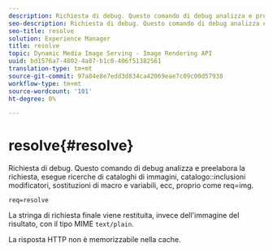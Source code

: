 ```yaml
---
description: Richiesta di debug. Questo comando di debug analizza e preelabora la richiesta, esegue ricerche di cataloghi di immagini, inclusioni di modificatori di catalogo, sostituzioni di macro e variabili, ecc, proprio come req=img.
seo-description: Richiesta di debug. Questo comando di debug analizza e preelabora la richiesta, esegue ricerche di cataloghi di immagini, inclusioni di modificatori di catalogo, sostituzioni di macro e variabili, ecc, proprio come req=img.
seo-title: resolve
solution: Experience Manager
title: resolve
topic: Dynamic Media Image Serving - Image Rendering API
uuid: bd1576a7-4802-4a87-b1c0-406f51382561
translation-type: tm+mt
source-git-commit: 97a84e8e7edd3d834ca42069eae7c09c00d57938
workflow-type: tm+mt
source-wordcount: '101'
ht-degree: 0%

---
```



# resolve{#resolve}

Richiesta di debug. Questo comando di debug analizza e preelabora la richiesta, esegue ricerche di cataloghi di immagini, catalogo::inclusioni modificatori, sostituzioni di macro e variabili, ecc, proprio come req=img.

`req=resolve`

La stringa di richiesta finale viene restituita, invece dell&#39;immagine del risultato, con il tipo MIME `text/plain`.

La risposta HTTP non è memorizzabile nella cache.
